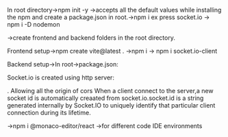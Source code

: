 In root directory->npm init -y ->accepts all the default values while installing the npm and create a package.json in root.->npm i ex
press socket.io -> npm i -D
 nodemon

->create frontend and backend folders in the root directory.


Frontend setup->npm create vite@latest . ->npm i -> npm i socket.io-client



Backend setup->In root->package.json:
  <!-- "type": "module",
  "scripts": {
    "test": "echo \"Error: no test specified\" && exit 1",
    "start": "node backend/index.js",
    "dev": "nodemon backend/index.js"

}, -->

Socket.io is created using http server:
<!-- import {Server} from 'socket.io';
const server = http.createServer(app); -->

<!-- io.on("connection", (socket)=>{
    console.log("User connected:", socket.id);
    
}) -->. Allowing all the origin of cors
<!-- io.on("connection", (socket)=>{
    console.log("User connected:", socket.id); 
    
}) --> When a client connect to the server,a new socket id is automatically creaated from socket.io.socket.id is a string generated internally by Socket.IO to uniquely identify that particular client connection during its lifetime.























->npm i @monaco-editor/react ->for different code IDE environments 